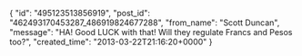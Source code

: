 {
   "id": "495123513856919",
   "post_id": "462493170453287_486919824677288",
   "from_name": "Scott Duncan",
   "message": "HA! Good LUCK with that! Will they regulate Francs and Pesos too?",
   "created_time": "2013-03-22T21:16:20+0000"
 }
